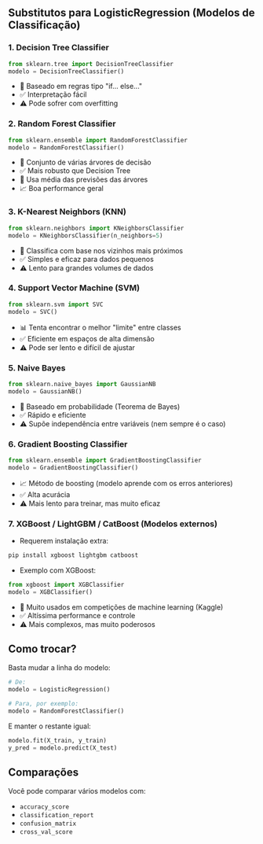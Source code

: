 
## Substitutos para LogisticRegression (Modelos de Classificação)

### 1. **Decision Tree Classifier**

```python
from sklearn.tree import DecisionTreeClassifier
modelo = DecisionTreeClassifier()
```

* 🌳 Baseado em regras tipo "if... else..."
* ✅ Interpretação fácil
* ⚠️ Pode sofrer com overfitting


### 2. **Random Forest Classifier**

```python
from sklearn.ensemble import RandomForestClassifier
modelo = RandomForestClassifier()
```

* 🌲 Conjunto de várias árvores de decisão
* ✅ Mais robusto que Decision Tree
* 🔄 Usa média das previsões das árvores
* 📈 Boa performance geral


### 3. **K-Nearest Neighbors (KNN)**

```python
from sklearn.neighbors import KNeighborsClassifier
modelo = KNeighborsClassifier(n_neighbors=5)
```

* 📍 Classifica com base nos vizinhos mais próximos
* ✅ Simples e eficaz para dados pequenos
* ⚠️ Lento para grandes volumes de dados


### 4. **Support Vector Machine (SVM)**

```python
from sklearn.svm import SVC
modelo = SVC()
```

* 📊 Tenta encontrar o melhor "limite" entre classes
* ✅ Eficiente em espaços de alta dimensão
* ⚠️ Pode ser lento e difícil de ajustar


### 5. **Naive Bayes**

```python
from sklearn.naive_bayes import GaussianNB
modelo = GaussianNB()
```

* 🧮 Baseado em probabilidade (Teorema de Bayes)
* ✅ Rápido e eficiente
* ⚠️ Supõe independência entre variáveis (nem sempre é o caso)


### 6. **Gradient Boosting Classifier**

```python
from sklearn.ensemble import GradientBoostingClassifier
modelo = GradientBoostingClassifier()
```

* 📈 Método de boosting (modelo aprende com os erros anteriores)
* ✅ Alta acurácia
* ⚠️ Mais lento para treinar, mas muito eficaz


### 7. **XGBoost / LightGBM / CatBoost** (Modelos externos)

* Requerem instalação extra:

```bash
pip install xgboost lightgbm catboost
```

* Exemplo com XGBoost:

```python
from xgboost import XGBClassifier
modelo = XGBClassifier()
```

* 🚀 Muito usados em competições de machine learning (Kaggle)
* ✅ Altíssima performance e controle
* ⚠️ Mais complexos, mas muito poderosos



## Como trocar?

Basta mudar a linha do modelo:

```python
# De:
modelo = LogisticRegression()

# Para, por exemplo:
modelo = RandomForestClassifier()
```

E manter o restante igual:

```python
modelo.fit(X_train, y_train)
y_pred = modelo.predict(X_test)
```

## Comparações

Você pode comparar vários modelos com:

* `accuracy_score`
* `classification_report`
* `confusion_matrix`
* `cross_val_score`

